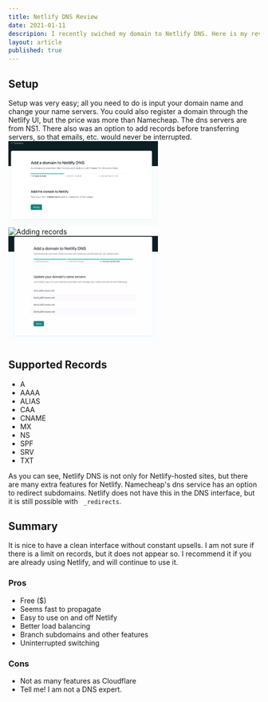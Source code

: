 ```yaml
---
title: Netlify DNS Review
date: 2021-01-11
descripion: I recently swiched my domain to Netlify DNS. Here is my review.
layout: article
published: true
---
```

## Setup
Setup was very easy; all you need to do is input your domain name and change your name servers. You could also register a domain through the Netlify UI, but the price was more than Namecheap. The dns servers are from NS1. There also was an option to add records before transferring servers, so that emails, etc. would never be interrupted. <br>
<img src="/uploads/image4.jpeg" width="300" alt="adding the domain"><br><img src="/uploads/image2.jpg" width="300" alt="Adding records"><br><img src="/uploads/image0.jpeg" width="300" alt="adding dns records"><br>

## Supported Records
- A
- AAAA
- ALIAS
- CAA
- CNAME
- MX
- NS
- SPF
- SRV
- TXT


As you can see, Netlify DNS is not only for Netlify-hosted sites, but there are many extra features for Netlify.
Namecheap's dns service has an option to redirect subdomains. Netlify does not have this in the DNS interface, but it is still possible with ` _redirects`.
## Summary
It is nice to have a clean interface without constant upsells. I am not sure if there is a limit on records, but it does not appear so. I recommend it if you are already using Netlify, and will continue to use it.

### Pros
- Free ($)
- Seems fast to propagate
- Easy to use on and off Netlify
- Better load balancing
- Branch subdomains and other features
- Uninterrupted switching
### Cons 
- Not as many features as Cloudflare
- Tell me! I am not a DNS expert.

 
